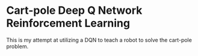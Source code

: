 # Cart-pole Deep Q Network Reinforcement Learning
This is my attempt at utilizing a DQN to teach a robot to solve the cart-pole problem.
